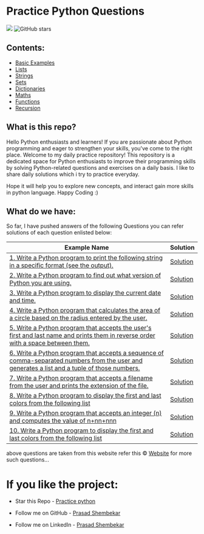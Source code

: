 # Practice Python Questions 
![](https://img.shields.io/badge/Python-14354C?style=for-the-badge&logo=python&logoColor=white)
![GitHub stars](https://img.shields.io/github/stars/prasad-shembekar/practice-python?style=social) 

## Contents:
- [Basic Examples](#Basic-Examples) 
- [Lists ](#Lists)
- [Strings](#Strings)
- [Sets](#Sets)
- [Dictionaries](#Dictionaries)
- [Maths](#Maths)
- [Functions](#Functions)
- [Recursion](#Recursion)

## What is this repo?
Hello Python enthusiasts and learners! If you are passionate about Python programming and eager to strengthen your skills, you've come to the right place. Welcome to my daily practice repository! This repository is a dedicated space for Python enthusiasts to improve their programming skills by solving Python-related questions and exercises on a daily basis. I like to share daily solutions which i try to practice everyday. 

Hope it will help you to explore new concepts, and interact gain more skills in python language. Happy Coding :)


## What do we have:
So far, I have pushed answers of the following Questions you can refer solutions of each question enlisted below:


| Example Name | Solution |
|--|--|
| [1. Write a Python program to print the following string in a specific format (see the output).](https://github.com/prasad-shembekar/practice-python/blob/master/Basics/ex1.py) | [Solution](https://github.com/prasad-shembekar/practice-python/blob/master/Basics/ex1.py) |
| [2. Write a Python program to find out what version of Python you are using.](https://github.com/prasad-shembekar/practice-python/blob/master/Basics/ex2.py) | [Solution](https://github.com/prasad-shembekar/practice-python/blob/master/Basics/ex2.py) |
| [3. Write a Python program to display the current date and time.](https://github.com/prasad-shembekar/practice-python/blob/master/Basics/ex3.py) | [Solution](https://github.com/prasad-shembekar/practice-python/blob/master/Basics/ex3.py) |
| [4. Write a Python program that calculates the area of a circle based on the radius entered by the user. ](https://github.com/prasad-shembekar/practice-python/blob/master/Basics/ex4.py) | [Solution](https://github.com/prasad-shembekar/practice-python/blob/master/Basics/ex4.py) |
| [5. Write a Python program that accepts the user's first and last name and prints them in reverse order with a space between them. ](https://github.com/prasad-shembekar/practice-python/blob/master/Basics/ex5.py) | [Solution](https://github.com/prasad-shembekar/practice-python/blob/master/Basics/ex5.py) |
| [6. Write a Python program that accepts a sequence of comma-separated numbers from the user and generates a list and a tuple of those numbers. ](https://github.com/prasad-shembekar/practice-python/blob/master/Basics/ex6.py) | [Solution](https://github.com/prasad-shembekar/practice-python/blob/master/Basics/ex6.py) |
| [7. Write a Python program that accepts a filename from the user and prints the extension of the file. ](https://github.com/prasad-shembekar/practice-python/blob/master/Basics/ex7.py) | [Solution](https://github.com/prasad-shembekar/practice-python/blob/master/Basics/ex7.py) |
| [8. Write a Python program to display the first and last colors from the following list](https://github.com/prasad-shembekar/practice-python/blob/master/Basics/ex8.py) | [Solution](https://github.com/prasad-shembekar/practice-python/blob/master/Basics/ex8.py) |
| [9. Write a Python program that accepts an integer (n) and computes the value of n+nn+nnn]() | [Solution]() |
| [10. Write a Python program to display the first and last colors from the following list]() | [Solution]() |




 above questions are taken from this website refer this &copy; [Website](https://www.w3resource.com/python-exercises/) for more such questions...


# If you like the project:
- Star this Repo - [Practice python](https://github.com/prasad-shembekar/practice-python)

- Follow me on GitHub - [Prasad Shembekar](https://github.com/prasad-shembekar)

- Follow me on LinkedIn - [Prasad Shembekar](https://www.linkedin.com/in/prasadshembekar/)




 
